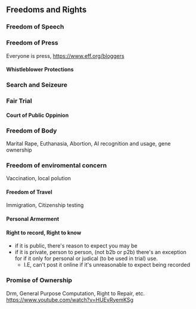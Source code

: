 ## Freedoms and Rights

### Freedom of Speech

### Freedom of Press

Everyone is press, https://www.eff.org/bloggers

#### Whistleblower Protections

### Search and Seizeure

### Fair Trial

#### Court of Public Oppinion

### Freedom of Body

Marital Rape, Euthanasia, Abortion, AI recognition and usage, gene ownership

### Freedom of enviromental concern

Vaccination, local polution

#### Freedom of Travel

Immigration, Citizenship testing

#### Personal Armerment

#### Right to record, Right to know

- if it is public, there's reason to expect you may be
- if it is private, person to person, (not b2b or p2b) there's an exception for if it only for personal or judical (to be used in trial) use.
  - I.E, can't post it online if it's unreasonable to expect being recorded

### Promise of Ownership

Drm, General Purpose Computation, Right to Repair, etc.
https://www.youtube.com/watch?v=HUEvRyemKSg